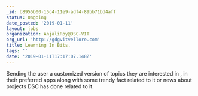 ```yaml
---
_id: b8955b00-15c4-11e9-adf4-89bb71bd4aff
status: Ongoing
date_posted: '2019-01-11'
layout: jobs
organization: AnjaliRoy@DSC-VIT
org_url: 'http://gdgvitvellore.com'
title: Learning In Bits.
tags: ''
date: '2019-01-11T17:17:07.148Z'
---
```

Sending the user a customized version of topics they are interested in , in their preferred apps along with some trendy fact related to it or news about projects DSC has done related to it.
